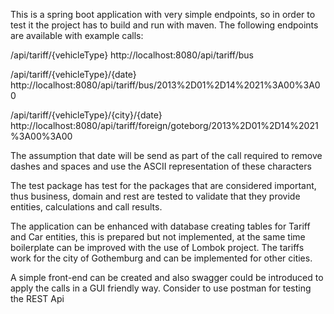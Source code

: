 This is a spring boot application with very simple endpoints, so in order to test it
the project has to build and run with maven. The following endpoints are available with
example calls:

/api/tariff/{vehicleType}
http://localhost:8080/api/tariff/bus

/api/tariff/{vehicleType}/{date}
http://localhost:8080/api/tariff/bus/2013%2D01%2D14%2021%3A00%3A00

/api/tariff/{vehicleType}/{city}/{date}
http://localhost:8080/api/tariff/foreign/goteborg/2013%2D01%2D14%2021%3A00%3A00

The assumption that date will be send as part of the call required to remove dashes and spaces and use the 
ASCII representation of these characters

The test package has test for the packages that are considered important, thus business, domain and rest are 
tested to validate that they provide entities, calculations and call results.

The application can be enhanced with database creating tables for Tariff and Car entities, this is prepared 
but not implemented, at the same time boilerplate can be improved with the use of Lombok project. 
The tariffs work for the city of Gothemburg and can be implemented for other cities.

A simple front-end can be created and also swagger could be introduced to apply the calls in a GUI friendly 
way. Consider to use postman for testing the REST Api